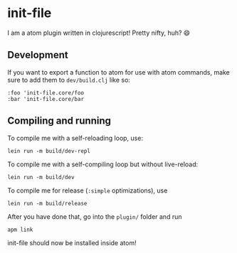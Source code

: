 # init-file

I am a atom plugin written in clojurescript! Pretty nifty, huh? 😄

## Development

If you want to export a function to atom for use with atom commands, make sure to add them to `dev/build.clj` like so:
```
:foo 'init-file.core/foo
:bar 'init-file.core/bar
```

## Compiling and running

To compile me with a self-reloading loop, use:

```
lein run -m build/dev-repl
```

To compile me with a self-compiling loop but without live-reload:
```
lein run -m build/dev
```

To compile me for release (`:simple` optimizations), use
```
lein run -m build/release
```

After you have done that, go into the `plugin/` folder and run
```
apm link
```

init-file should now be installed inside atom!
